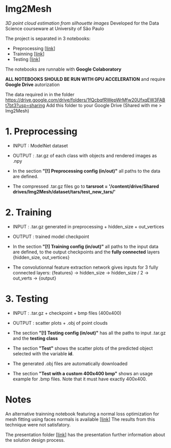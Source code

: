 # Img2Mesh
*3D point cloud estimation from silhouette images*
Developed for the Data Science courseware at University of São Paulo

The project is separated in 3 notebooks:
- Preprocessing [[link](https://github.com/jvaaguiar/Img2Mesh/blob/master/Img2Mesh_Preprocessing.ipynb)]
- Trainning [[link](https://github.com/jvaaguiar/Img2Mesh/blob/master/Img2Mesh_Training.ipynb)]
- Testing [[link](https://github.com/jvaaguiar/Img2Mesh/blob/master/Img2Mesh_Testing.ipynb)]

The notebooks are runnable with **Google Colaboratory**

**ALL NOTEBOOKS SHOULD BE RUN WITH GPU ACCELERATION**
and require **Google Drive** autorization

The data required in in the folder
https://drive.google.com/drive/folders/1fQcbqfRWepWrMfw20UfxqEW3FABt7bt3?usp=sharing
Add this folder to your Google Drive (Shared with me > Img2Mesh)


# 1. Preprocessing
- INPUT  : ModelNet dataset
- OUTPUT : .tar.gz of each class with objects and rendered images as .npy

- In the section **"[!] Preprocessing config (in/out)"** all paths to the data are defined.
- The compressed .tar.gz files go to
**tarsroot = '/content/drive/Shared drives/Img2Mesh/dataset/tars/test_new_tars/'**


# 2. Training
- INPUT  : .tar.gz generated in preprocessing + hidden_size + out_vertices
- OUTPUT : trained model checkpoint

- In the section **"[!] Training config (in/out)"** all paths to the input data are defined,
to the output checkpoints and the **fully connected** layers {hidden_size, out_vertices}

- The convolutionnal feature extraction network gives inputs for 3 fully connected layers:
{features} -> hidden_size -> hidden_size / 2 -> out_verts -> {output}


# 3. Testing
- INPUT  : .tar.gz + checkpoint + bmp files (400x400)
- OUTPUT : scatter plots + .obj of point clouds

- The section **"[!] Testing config (in/out)"** has all the paths to input .tar.gz
and the **testing class**

- The section **"Test"** shows the scatter plots of the predicted object selected with the variable **id**.
- The generated .obj files are automatically downloaded

- The section **"Test with a custom 400x400 bmp"** shows an usage example for .bmp files.
Note that it must have exactly 400x400.

# Notes
An alternative trainning notebook featuring a normal loss optimization for
mesh fitting using faces normals is available [[link](https://github.com/jvaaguiar/Img2Mesh/blob/master/Img2Mesh_Training_(Normal_Loss).ipynb)]
The results from this technique were not satisfatory.

The presentation folder [[link](https://github.com/jvaaguiar/Img2Mesh/tree/master/presentation)] has the presentation further information about the solution design process.